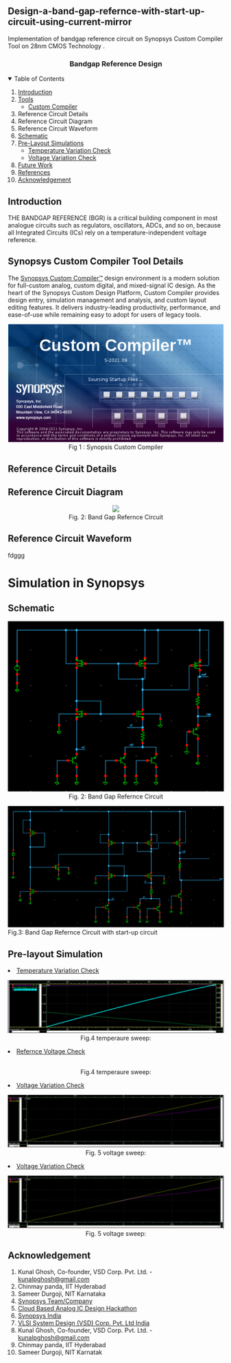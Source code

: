## Design-a-band-gap-refernce-with-start-up-circuit-using-current-mirror
Implementation of bandgap reference circuit on  Synopsys Custom Compiler Tool  on 28nm CMOS Technology .
 <br />
<p align="center">
  <h3 align="center">Bandgap Reference Design</h3>
</p>
<!-- TABLE OF CONTENTS -->
<details open="open">
  <summary>Table of Contents</summary>
  <ol>
    <li>
      <a href="#introduction">Introduction</a>
    </li>
  <li>
      <a href="#tools">Tools</a>
	  <ul>
        <li><a href="#Custom Compiler">Custom Compiler</a></li>
    </ul>
  </li>
	  <li>   Reference Circuit Details </li>
 <li>            Reference Circuit Diagram  </li>
  <li>           Reference Circuit Waveform </li>
	  </li>  
	       <li>
      <a href="#schematic">Schematic</a>
	</li>
	<li>
      <a href="#pre-layout simulations">Pre-Layout Simulations</a>	
	  	<ul>
        <li><a href="#temperature variation check">Temperature Variation Check</a></li>
        <li><a href="#voltage variation check">Voltage Variation Check</a></li>
      </ul>
    </li>    
    <li><a href="#future work">Future Work</a></li>
	  <li><a href="#references">References</a></li>
	  <li><a href="#acknowledgement">Acknowledgement</a></li>
	
  </ol>
</details>
                                         
## Introduction
THE BANDGAP REFERENCE (BGR) is a critical building component in most analogue circuits such as regulators, oscillators, ADCs, and so on, because all 
Integrated Circuits (ICs) rely on a temperature-independent voltage reference.

## Synopsys Custom Compiler Tool Details
The [Synopsys Custom Compiler™](https://www.synopsys.com/implementation-and-signoff/custom-design-platform/custom-compiler.html) design environment is a modern solution for full-custom analog, custom digital, and mixed-signal IC design. As the heart of the Synopsys Custom Design Platform, Custom Compiler provides design entry, simulation management and analysis, and custom layout editing features. It delivers industry-leading productivity, performance, and ease-of-use while remaining easy to adopt for users of legacy tools.
<p align="center">
<img src="custom_compiler.png"></br>
  Fig 1 : Synopsis Custom Compiler 
</p>

## Reference Circuit Details

## Reference Circuit Diagram   
<p align="center">
<img src="ckt_dg.PNG"></br>
  Fig. 2: Band Gap Refernce Circuit 
</p>

## Reference Circuit Waveform
fdggg
# Simulation in Synopsys
## Schematic
<p align="center">
<img src="bgr.PNG"></br>
  Fig. 2: Band Gap Refernce Circuit 
</p>
<img src="bgr_with_startup.PNG"></br>
  Fig.3: Band Gap Refernce Circuit  with start-up circuit
</p>

## Pre-layout Simulation
  <li><a href="#temperature variation check">Temperature Variation Check</a></li>
  <p align="center">
  <img src="temperature.PNG"></br>
  Fig.4 temperaure sweep:  
 </p>
  </li>
  <li><a href="#temperature variation check">Refernce Voltage Check</a></li>
  <p align="center">
  <img src=""></br>
  Fig.4 temperaure sweep:  
   </p>
   </li>
  
  <li><a href="#voltage variation check">Voltage Variation Check</a></li>
      <p align="center">
      <img src="voltage.PNG"></br>
       Fig. 5 voltage sweep:  
      </p>
      </ul>
    </li>  
     <li><a href="#voltage variation check">Voltage Variation Check</a></li>
      <p align="center">
      <img src="voltage.PNG"></br>
       Fig. 5 voltage sweep:  
      </p>
      </ul>
    </li>  
    


## Acknowledgement

1. Kunal Ghosh, Co-founder, VSD Corp. Pvt. Ltd. - kunalpghosh@gmail.com
2. Chinmay panda, IIT Hyderabad
3. Sameer Durgoji, NIT Karnataka
4. [Synopsys Team/Company](https://www.synopsys.com/)
1. [Cloud Based Analog IC Design Hackathon](https://www.iith.ac.in/events/2022/02/15/Cloud-Based-Analog-IC-Design-Hackathon/)
2. [Synopsys India](https://www.synopsys.com/)
3. [VLSI System Design (VSD) Corp. Pvt. Ltd India](https://www.vlsisystemdesign.com/)
4. Kunal Ghosh, Co-founder, VSD Corp. Pvt. Ltd. - kunalpghosh@gmail.com
5. Chinmay panda, IIT Hyderabad
6. Sameer Durgoji, NIT Karnatak
